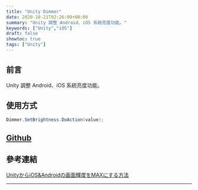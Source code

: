 ```yaml
---
title: "Unity Dimmer"
date: 2020-10-21T02:26:00+08:00
summary: "Unity 調整 Android、iOS 系統亮度功能。"
keywords: ["Unity","iOS"]
draft: false
showtoc: true
tags: ["Unity"]
---
```


## 前言

Unity 調整 Android、iOS 系統亮度功能。

## 使用方式

```C#
Dimmer.SetBrightness.DoAction(value);
```

## [Github]

## 參考連結

[UnityからiOS&Androidの画面輝度をMAXにする方法][ref_1]

______________________________________________________________________
[Github]:https://github.com/Wenrong274/Unity-Dimmer
[ref_1]:https://qiita.com/Shunsuke-Suzuki-Gen/items/5af162d7b169fd4c7e85
